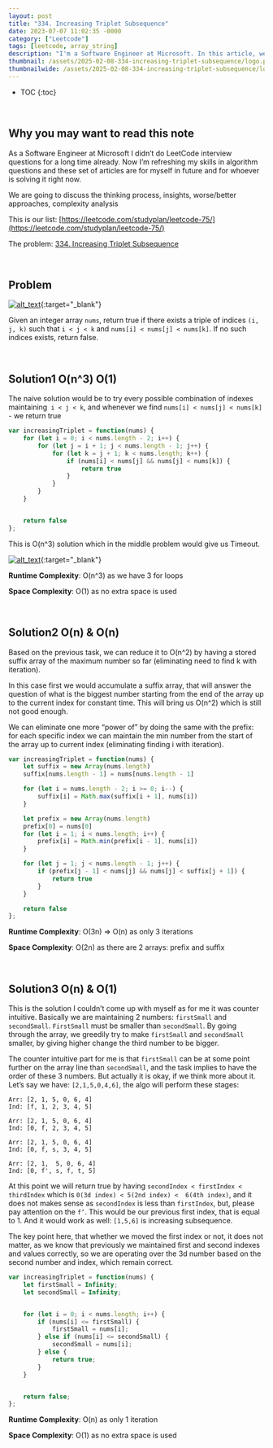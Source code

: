 ```yaml
---
layout: post
title: "334. Increasing Triplet Subsequence"
date: 2023-07-07 11:02:35 -0000
category: ["Leetcode"]
tags: [leetcode, array_string]
description: "I'm a Software Engineer at Microsoft. In this article, we will review, solve, and analyze LeetCode questions. Today, we are tackling an medium problem called '334. Increasing Triplet Subsequence'. We will solve it with brute force O(n^3) and O(1), then with optimized O(n) and O(n) solution. As a bonus we are going to solve it with O(n) and O(1) complexity."
thumbnail: /assets/2025-02-08-334-increasing-triplet-subsequence/logo.png
thumbnailwide: /assets/2025-02-08-334-increasing-triplet-subsequence/logo-wide.png
---
```


* TOC
{:toc}




<br>

## **Why you may want to read this note**

As a Software Engineer at Microsoft I didn’t do LeetCode interview questions for a long time already. Now I’m refreshing my skills in algorithm questions and these set of articles are for myself in future and for whoever is solving it right now. 
 
We are going to discuss the thinking process, insights, worse/better approaches, complexity analysis 


This is our list: [https://leetcode.com/studyplan/leetcode-75/](https://leetcode.com/studyplan/leetcode-75/)

The problem: [334. Increasing Triplet Subsequence](https://leetcode.com/problems/increasing-triplet-subsequence/description/?envType=study-plan-v2&envId=leetcode-75 )



<br>

## **Problem**


[![alt_text](/assets/2025-02-08-334-increasing-triplet-subsequence/image1.png "image_tooltip")](/assets/2025-02-08-334-increasing-triplet-subsequence/image1.png "image_tooltip"){:target="_blank"}


Given an integer array `nums`, return true if there exists a triple of indices `(i, j, k)` such that `i < j < k` and `nums[i] < nums[j] < nums[k]`. If no such indices exists, return false.



<br>

## **Solution1 O(n^3) O(1)**

The naive solution would be to try every possible combination of indexes maintaining` i < j < k`, and whenever we find `nums[i] < nums[j] < nums[k]` - we return true

```js
var increasingTriplet = function(nums) {
    for (let i = 0; i < nums.length - 2; i++) {
        for (let j = i + 1; j < nums.length - 1; j++) {
            for (let k = j + 1; k < nums.length; k++) {
                if (nums[i] < nums[j] && nums[j] < nums[k]) {
                    return true
                }
            }
        }
    }


    return false
};
```

This is O(n^3) solution which in the middle problem would give us Timeout.


[![alt_text](/assets/2025-02-08-334-increasing-triplet-subsequence/image2.png "image_tooltip")](/assets/2025-02-08-334-increasing-triplet-subsequence/image2.png "image_tooltip"){:target="_blank"}


**Runtime Complexity**: O(n^3) as we have 3 for loops

**Space Complexity**: O(1) as no extra space is used



<br>

## **Solution2 O(n) & O(n)**

Based on the previous task, we can reduce it to O(n^2) by having a stored suffix array of the maximum number so far (eliminating need to find k with iteration).

In this case first we would accumulate a suffix array, that will answer the question of what is the biggest number starting from the end of the array up to the current index for constant time. This will bring us O(n^2) which is still not good enough.

We can eliminate one more “power of” by doing the same with the prefix: for each specific index we can maintain the min number from the start of the array up to current index (eliminating finding i with iteration).

```js
var increasingTriplet = function(nums) {
    let suffix = new Array(nums.length)
    suffix[nums.length - 1] = nums[nums.length - 1]

    for (let i = nums.length - 2; i >= 0; i--) {
        suffix[i] = Math.max(suffix[i + 1], nums[i])
    }

    let prefix = new Array(nums.length)
    prefix[0] = nums[0]
    for (let i = 1; i < nums.length; i++) {
        prefix[i] = Math.min(prefix[i - 1], nums[i])
    }

    for (let j = 1; j < nums.length - 1; j++) {
        if (prefix[j - 1] < nums[j] && nums[j] < suffix[j + 1]) {
            return true
        }
    }

    return false
};
```

**Runtime Complexity**: O(3n) => O(n) as only 3 iterations

**Space Complexity**: O(2n) as there are 2 arrays: prefix and suffix



<br>

## **Solution3 O(n) & O(1)**

This is the solution I couldn’t come up with myself as for me it was counter intuitive. Basically we are maintaining 2 numbers: `firstSmall` and `secondSmall`. `FirstSmall` must be smaller than `secondSmall`. By going through the array, we greedily try to make `firstSmall` and `secondSmall` smaller, by giving higher change the third number to be bigger.

The counter intuitive part for me is that `firstSmall` can be at some point further on the array line than `secondSmall`, and the task implies to have the order of these 3 numbers. But actually it is okay, if we think more about it. Let’s say we have: `[2,1,5,0,4,6]`, the algo will perform these stages:

```
Arr: [2, 1, 5, 0, 6, 4]
Ind: [f, 1, 2, 3, 4, 5]

Arr: [2, 1, 5, 0, 6, 4]
Ind: [0, f, 2, 3, 4, 5]

Arr: [2, 1, 5, 0, 6, 4]
Ind: [0, f, s, 3, 4, 5]

Arr: [2, 1,  5, 0, 6, 4]
Ind: [0, f', s, f, t, 5]
```

At this point we will return true by having `secondIndex < firstIndex < thirdIndex` which is `0(3d index) < 5(2nd index) <  6(4th index)`, and it does not makes sense as `secondIndex` is less than `firstIndex`, but, please pay attention on the `f’`. This would be our previous first index, that is equal to 1. And it would work as well: `[1,5,6]` is increasing subsequence. 
 
The key point here, that whether we moved the first index or not, it does not matter, as we know that previously we maintained first and second indexes and values correctly, so we are operating over the 3d number based on the second number and index, which remain correct.

```js
var increasingTriplet = function(nums) {
    let firstSmall = Infinity;
    let secondSmall = Infinity;


    for (let i = 0; i < nums.length; i++) {
        if (nums[i] <= firstSmall) {
            firstSmall = nums[i];
        } else if (nums[i] <= secondSmall) {
            secondSmall = nums[i];
        } else {
            return true;
        }
    }


    return false;
};
```

**Runtime Complexity**: O(n) as only 1 iteration

**Space Complexity**: O(1) as no extra space is used
